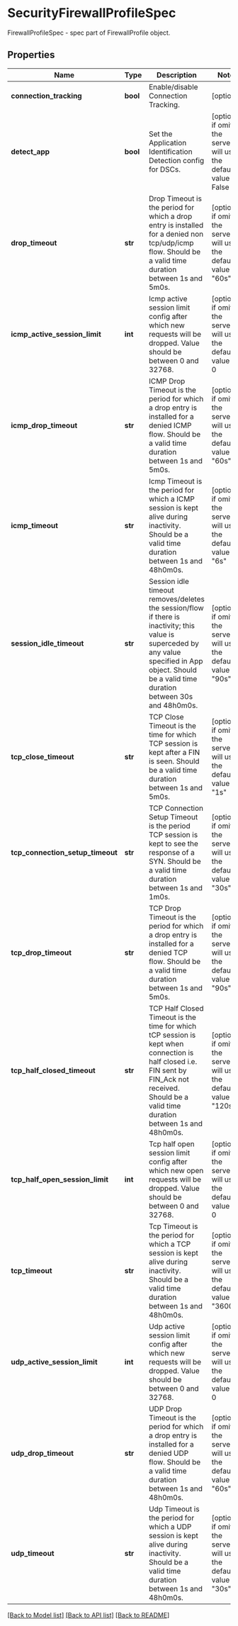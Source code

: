 # SecurityFirewallProfileSpec

FirewallProfileSpec - spec part of FirewallProfile object.
## Properties
Name | Type | Description | Notes
------------ | ------------- | ------------- | -------------
**connection_tracking** | **bool** | Enable/disable Connection Tracking. | [optional] 
**detect_app** | **bool** | Set the Application Identification Detection config for DSCs. | [optional]  if omitted the server will use the default value of False
**drop_timeout** | **str** | Drop Timeout is the period for which a drop entry is installed for a denied non tcp/udp/icmp flow. Should be a valid time duration between 1s and 5m0s. | [optional]  if omitted the server will use the default value of "60s"
**icmp_active_session_limit** | **int** | Icmp active session limit config after which new requests will be dropped. Value should be between 0 and 32768. | [optional]  if omitted the server will use the default value of 0
**icmp_drop_timeout** | **str** | ICMP Drop Timeout is the period for which a drop entry is installed for a denied ICMP flow. Should be a valid time duration between 1s and 5m0s. | [optional]  if omitted the server will use the default value of "60s"
**icmp_timeout** | **str** | Icmp Timeout is the period for which a ICMP session is kept alive during inactivity. Should be a valid time duration between 1s and 48h0m0s. | [optional]  if omitted the server will use the default value of "6s"
**session_idle_timeout** | **str** | Session idle timeout removes/deletes the session/flow if there is inactivity; this value is superceded by any value specified in App object. Should be a valid time duration between 30s and 48h0m0s. | [optional]  if omitted the server will use the default value of "90s"
**tcp_close_timeout** | **str** | TCP Close Timeout is the time for which TCP session is kept after a FIN is seen. Should be a valid time duration between 1s and 5m0s. | [optional]  if omitted the server will use the default value of "1s"
**tcp_connection_setup_timeout** | **str** | TCP Connection Setup Timeout is the period TCP session is kept to see the response of a SYN. Should be a valid time duration between 1s and 1m0s. | [optional]  if omitted the server will use the default value of "30s"
**tcp_drop_timeout** | **str** | TCP Drop Timeout is the period for which a drop entry is installed for a denied TCP flow. Should be a valid time duration between 1s and 5m0s. | [optional]  if omitted the server will use the default value of "90s"
**tcp_half_closed_timeout** | **str** | TCP Half Closed Timeout is the time for which tCP session is kept when connection is half closed i.e. FIN sent by FIN_Ack not received. Should be a valid time duration between 1s and 48h0m0s. | [optional]  if omitted the server will use the default value of "120s"
**tcp_half_open_session_limit** | **int** | Tcp half open session limit config after which new open requests will be dropped. Value should be between 0 and 32768. | [optional]  if omitted the server will use the default value of 0
**tcp_timeout** | **str** | Tcp Timeout is the period for which a TCP session is kept alive during inactivity. Should be a valid time duration between 1s and 48h0m0s. | [optional]  if omitted the server will use the default value of "3600s"
**udp_active_session_limit** | **int** | Udp active session limit config after which new requests will be dropped. Value should be between 0 and 32768. | [optional]  if omitted the server will use the default value of 0
**udp_drop_timeout** | **str** | UDP Drop Timeout is the period for which a drop entry is installed for a denied UDP flow. Should be a valid time duration between 1s and 48h0m0s. | [optional]  if omitted the server will use the default value of "60s"
**udp_timeout** | **str** | Udp Timeout is the period for which a UDP session is kept alive during inactivity. Should be a valid time duration between 1s and 48h0m0s. | [optional]  if omitted the server will use the default value of "30s"

[[Back to Model list]](../README.md#documentation-for-models) [[Back to API list]](../README.md#documentation-for-api-endpoints) [[Back to README]](../README.md)


